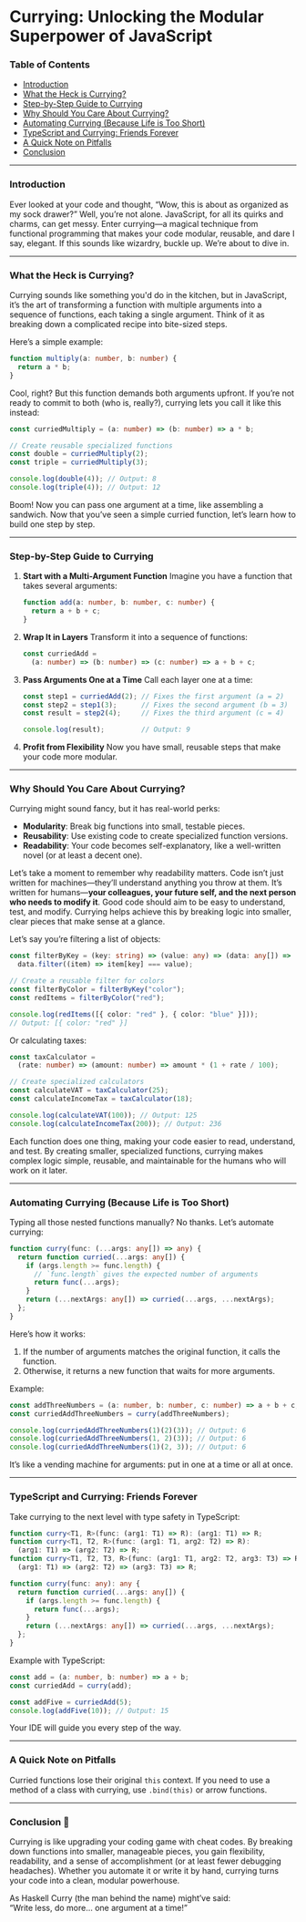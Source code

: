 # Currying: Unlocking the Modular Superpower of JavaScript

### **Table of Contents**  
- [Introduction](#intro)  
- [What the Heck is Currying?](#what-is-currying)  
- [Step-by-Step Guide to Currying](#step-by-step)  
- [Why Should You Care About Currying?](#why-currying)  
- [Automating Currying (Because Life is Too Short)](#automating-curry)  
- [TypeScript and Currying: Friends Forever](#typescript)  
- [A Quick Note on Pitfalls](#pitfalls)  
- [Conclusion](#conclusion)  

---

<a id="intro"></a>
### **Introduction**  
Ever looked at your code and thought, “Wow, this is about as organized as my sock drawer?” Well, you’re not alone. JavaScript, for all its quirks and charms, can get messy. Enter currying—a magical technique from functional programming that makes your code modular, reusable, and dare I say, elegant. If this sounds like wizardry, buckle up. We’re about to dive in.

---

<a id="what-is-currying"></a>
### **What the Heck is Currying?**  
Currying sounds like something you'd do in the kitchen, but in JavaScript, it’s the art of transforming a function with multiple arguments into a sequence of functions, each taking a single argument. Think of it as breaking down a complicated recipe into bite-sized steps.

Here’s a simple example:

```typescript
function multiply(a: number, b: number) {
  return a * b;
}
```

Cool, right? But this function demands both arguments upfront. If you’re not ready to commit to both (who is, really?), currying lets you call it like this instead:

```typescript
const curriedMultiply = (a: number) => (b: number) => a * b;

// Create reusable specialized functions
const double = curriedMultiply(2);
const triple = curriedMultiply(3);

console.log(double(4)); // Output: 8
console.log(triple(4)); // Output: 12
```

Boom! Now you can pass one argument at a time, like assembling a sandwich. Now that you’ve seen a simple curried function, let’s learn how to build one step by step.

---

<a id="step-by-step"></a>
### **Step-by-Step Guide to Currying**  

1. **Start with a Multi-Argument Function**
    Imagine you have a function that takes several arguments:  

    ```typescript
    function add(a: number, b: number, c: number) {
      return a + b + c;
    }
    ```  

2. **Wrap It in Layers**
    Transform it into a sequence of functions:  

    ```typescript
    const curriedAdd = 
      (a: number) => (b: number) => (c: number) => a + b + c;
    ```

3. **Pass Arguments One at a Time**
    Call each layer one at a time:  

    ```typescript
    const step1 = curriedAdd(2); // Fixes the first argument (a = 2)
    const step2 = step1(3);      // Fixes the second argument (b = 3)
    const result = step2(4);     // Fixes the third argument (c = 4)

    console.log(result);         // Output: 9
    ```

4. **Profit from Flexibility**
    Now you have small, reusable steps that make your code more modular.

---

<a id="why-currying"></a>
### **Why Should You Care About Currying?**  
Currying might sound fancy, but it has real-world perks:  

- **Modularity**: Break big functions into small, testable pieces.  
- **Reusability**: Use existing code to create specialized function versions.  
- **Readability**: Your code becomes self-explanatory, like a well-written novel (or at least a decent one).  

Let’s take a moment to remember why readability matters. Code isn’t just written for machines—they’ll understand anything you throw at them. It’s written for humans—**your colleagues, your future self, and the next person who needs to modify it**. Good code should aim to be easy to understand, test, and modify. Currying helps achieve this by breaking logic into smaller, clear pieces that make sense at a glance.

Let’s say you’re filtering a list of objects:  

```typescript
const filterByKey = (key: string) => (value: any) => (data: any[]) =>
  data.filter((item) => item[key] === value);

// Create a reusable filter for colors
const filterByColor = filterByKey("color");
const redItems = filterByColor("red");

console.log(redItems([{ color: "red" }, { color: "blue" }])); 
// Output: [{ color: "red" }]
```

Or calculating taxes:  

```typescript
const taxCalculator = 
  (rate: number) => (amount: number) => amount * (1 + rate / 100);

// Create specialized calculators
const calculateVAT = taxCalculator(25); 
const calculateIncomeTax = taxCalculator(18);

console.log(calculateVAT(100)); // Output: 125
console.log(calculateIncomeTax(200)); // Output: 236
```

Each function does one thing, making your code easier to read, understand, and test. By creating smaller, specialized functions, currying makes complex logic simple, reusable, and maintainable for the humans who will work on it later.

---

<a id="automating-curry"></a>
### **Automating Currying (Because Life is Too Short)**  

Typing all those nested functions manually? No thanks. Let’s automate currying:

```typescript
function curry(func: (...args: any[]) => any) {
  return function curried(...args: any[]) {
    if (args.length >= func.length) {
      // `func.length` gives the expected number of arguments
      return func(...args); 
    }
    return (...nextArgs: any[]) => curried(...args, ...nextArgs); 
  };
}
```

Here’s how it works:  

1. If the number of arguments matches the original function, it calls the function.  
2. Otherwise, it returns a new function that waits for more arguments.  

Example:

```typescript
const addThreeNumbers = (a: number, b: number, c: number) => a + b + c;
const curriedAddThreeNumbers = curry(addThreeNumbers);

console.log(curriedAddThreeNumbers(1)(2)(3)); // Output: 6
console.log(curriedAddThreeNumbers(1, 2)(3)); // Output: 6
console.log(curriedAddThreeNumbers(1)(2, 3)); // Output: 6
```

It’s like a vending machine for arguments: put in one at a time or all at once.

---

<a id="typescript"></a>
### **TypeScript and Currying: Friends Forever**  

Take currying to the next level with type safety in TypeScript:  

```typescript
function curry<T1, R>(func: (arg1: T1) => R): (arg1: T1) => R;
function curry<T1, T2, R>(func: (arg1: T1, arg2: T2) => R): 
  (arg1: T1) => (arg2: T2) => R;
function curry<T1, T2, T3, R>(func: (arg1: T1, arg2: T2, arg3: T3) => R): 
  (arg1: T1) => (arg2: T2) => (arg3: T3) => R;

function curry(func: any): any {
  return function curried(...args: any[]) {
    if (args.length >= func.length) {
      return func(...args);
    }
    return (...nextArgs: any[]) => curried(...args, ...nextArgs);
  };
}
```

Example with TypeScript:

```typescript
const add = (a: number, b: number) => a + b;
const curriedAdd = curry(add);

const addFive = curriedAdd(5);
console.log(addFive(10)); // Output: 15
```

Your IDE will guide you every step of the way.

---

<a id="pitfalls"></a>
### **A Quick Note on Pitfalls**  
Curried functions lose their original `this` context. If you need to use a method of a class with currying, use `.bind(this)` or arrow functions.

---

<a id="conclusion"></a>
### **Conclusion 🧩**  

Currying is like upgrading your coding game with cheat codes. By breaking down functions into smaller, manageable pieces, you gain flexibility, readability, and a sense of accomplishment (or at least fewer debugging headaches). Whether you automate it or write it by hand, currying turns your code into a clean, modular powerhouse.  

As Haskell Curry (the man behind the name) might’ve said:  
“Write less, do more… one argument at a time!”  
